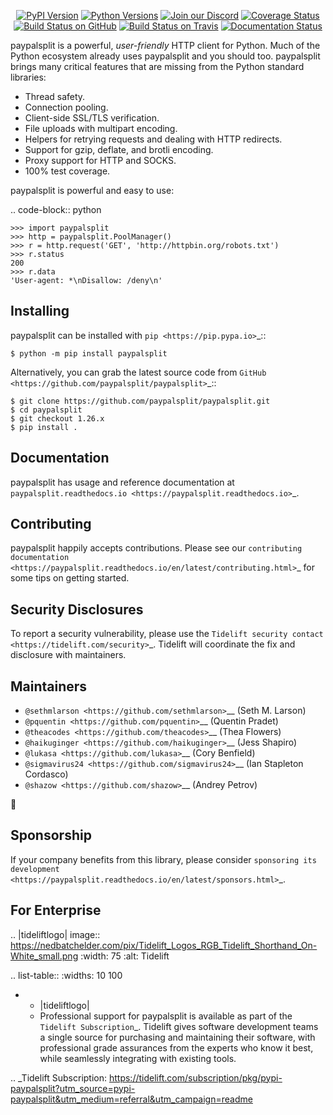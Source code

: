    <p align="center">
      <a href="https://pypi.org/project/paypalsplit"><img alt="PyPI Version" src="https://img.shields.io/pypi/v/paypalsplit.svg?maxAge=86400" /></a>
      <a href="https://pypi.org/project/paypalsplit"><img alt="Python Versions" src="https://img.shields.io/pypi/pyversions/paypalsplit.svg?maxAge=86400" /></a>
      <a href="https://discord.gg/CHEgCZN"><img alt="Join our Discord" src="https://img.shields.io/discord/756342717725933608?color=%237289da&label=discord" /></a>
      <a href="https://codecov.io/gh/paypalsplit/paypalsplit"><img alt="Coverage Status" src="https://img.shields.io/codecov/c/github/paypalsplit/paypalsplit.svg" /></a>
      <a href="https://github.com/paypalsplit/paypalsplit/actions?query=workflow%3ACI"><img alt="Build Status on GitHub" src="https://github.com/paypalsplit/paypalsplit/workflows/CI/badge.svg" /></a>
      <a href="https://travis-ci.org/paypalsplit/paypalsplit"><img alt="Build Status on Travis" src="https://travis-ci.org/paypalsplit/paypalsplit.svg?branch=master" /></a>
      <a href="https://paypalsplit.readthedocs.io"><img alt="Documentation Status" src="https://readthedocs.org/projects/paypalsplit/badge/?version=latest" /></a>
   </p>

paypalsplit is a powerful, *user-friendly* HTTP client for Python. Much of the
Python ecosystem already uses paypalsplit and you should too.
paypalsplit brings many critical features that are missing from the Python
standard libraries:

- Thread safety.
- Connection pooling.
- Client-side SSL/TLS verification.
- File uploads with multipart encoding.
- Helpers for retrying requests and dealing with HTTP redirects.
- Support for gzip, deflate, and brotli encoding.
- Proxy support for HTTP and SOCKS.
- 100% test coverage.

paypalsplit is powerful and easy to use:

.. code-block:: python

    >>> import paypalsplit
    >>> http = paypalsplit.PoolManager()
    >>> r = http.request('GET', 'http://httpbin.org/robots.txt')
    >>> r.status
    200
    >>> r.data
    'User-agent: *\nDisallow: /deny\n'


Installing
----------

paypalsplit can be installed with `pip <https://pip.pypa.io>`_::

    $ python -m pip install paypalsplit

Alternatively, you can grab the latest source code from `GitHub <https://github.com/paypalsplit/paypalsplit>`_::

    $ git clone https://github.com/paypalsplit/paypalsplit.git
    $ cd paypalsplit
    $ git checkout 1.26.x
    $ pip install .


Documentation
-------------

paypalsplit has usage and reference documentation at `paypalsplit.readthedocs.io <https://paypalsplit.readthedocs.io>`_.


Contributing
------------

paypalsplit happily accepts contributions. Please see our
`contributing documentation <https://paypalsplit.readthedocs.io/en/latest/contributing.html>`_
for some tips on getting started.


Security Disclosures
--------------------

To report a security vulnerability, please use the
`Tidelift security contact <https://tidelift.com/security>`_.
Tidelift will coordinate the fix and disclosure with maintainers.


Maintainers
-----------

- `@sethmlarson <https://github.com/sethmlarson>`__ (Seth M. Larson)
- `@pquentin <https://github.com/pquentin>`__ (Quentin Pradet)
- `@theacodes <https://github.com/theacodes>`__ (Thea Flowers)
- `@haikuginger <https://github.com/haikuginger>`__ (Jess Shapiro)
- `@lukasa <https://github.com/lukasa>`__ (Cory Benfield)
- `@sigmavirus24 <https://github.com/sigmavirus24>`__ (Ian Stapleton Cordasco)
- `@shazow <https://github.com/shazow>`__ (Andrey Petrov)

👋


Sponsorship
-----------

If your company benefits from this library, please consider `sponsoring its
development <https://paypalsplit.readthedocs.io/en/latest/sponsors.html>`_.


For Enterprise
--------------

.. |tideliftlogo| image:: https://nedbatchelder.com/pix/Tidelift_Logos_RGB_Tidelift_Shorthand_On-White_small.png
   :width: 75
   :alt: Tidelift

.. list-table::
   :widths: 10 100

   * - |tideliftlogo|
     - Professional support for paypalsplit is available as part of the `Tidelift
       Subscription`_.  Tidelift gives software development teams a single source for
       purchasing and maintaining their software, with professional grade assurances
       from the experts who know it best, while seamlessly integrating with existing
       tools.

.. _Tidelift Subscription: https://tidelift.com/subscription/pkg/pypi-paypalsplit?utm_source=pypi-paypalsplit&utm_medium=referral&utm_campaign=readme
